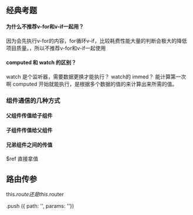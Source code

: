 ## 经典考题

#### 为什么不推荐v-for和v-if一起用？

因为会先执行v-for的内容，for循环v-if，比较耗费性能大量的判断会极大的降低项目质量。，所以不推荐v-for和v-if一起使用

#### computed 和 watch 的区别？

watch 是个监听器，需要数据更换才能执行？  watch的 immed？ 能计算第一次啊
computed 开始就能执行，是根据多个数据的值的来计算出来所需的值。


### 组件通信的几种方式

#### 父组件传值给子组件

#### 子组件传值给父组件

#### 兄弟组件之间的传值

$ref 直接拿值



####

## 路由传参

this.$route 还是 this.$router

.push ({ path: '', params: ''})



